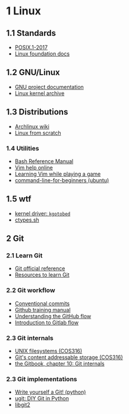 1 Linux
======

1.1 Standards
---------
- [POSIX.1-2017](https://pubs.opengroup.org/onlinepubs/9699919799/)
- [Linux foundation docs](https://refspecs.linuxfoundation.org)

1.2 GNU/Linux
------
- [GNU project documentation](https://www.gnu.org/doc/doc.html)
- [Linux kernel archive](https://kernel.org)

1.3 Distributions
----
- [Archlinux wiki](https://wiki.archlinux.org/)
- [Linux from scratch](https://www.linuxfromscratch.org/lfs/)

### 1.4 Utilities

- [Bash Reference Manual](https://www.gnu.org/software/bash/manual/bash.html)
- [Vim help online](https://vimhelp.org/)
- [Learning Vim while playing a game](https://vim-adventures.com/)
- [command-line-for-beginners (ubuntu)](https://ubuntu.com/tutorials/command-line-for-beginners)

1.5 wtf
-----
- [kernel driver: `kgotobed`](https://github.com/nikital/kgotobed)
- [ctypes.sh](https://github.com/taviso/ctypes.sh)

## 2 Git

### 2.1 Learn Git

- [Git official reference](https://git-scm.com/docs)
- [Resources to learn Git](http://try.github.io/)

### 2.2 Git workflow

- [Conventional commits](https://www.conventionalcommits.org/en/v1.0.0/)
- [Github training manual](https://githubtraining.github.io/training-manual/)
- [Understanding the GitHub flow](https://guides.github.com/introduction/flow/)
- [Introduction to Gitlab flow](https://docs.gitlab.com/ee/topics/gitlab_flow.html)

### 2.3 Git internals

- [UNIX filesystems (COS316)](https://www.cs.princeton.edu/courses/archive/fall19/cos316/lectures/06-file-systems-1-notes.pdf)
- [Git's content addressable storage (COS316)](https://www.cs.princeton.edu/courses/archive/fall19/cos316/lectures/07-file-systems-2.pdf)
- [the Gitbook, chapter 10: Git internals](https://git-scm.com/book/en/v2/Git-Internals-Plumbing-and-Porcelain)

### 2.3 Git implementations

- [Write yourself a Git! (python)](https://wyag.thb.lt)
- [ugit: DIY Git in Python](https://www.leshenko.net/p/ugit/)
- [libgit2](https://libgit2.org/)
